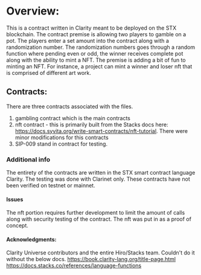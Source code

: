 # Overview: 
This is a contract written in Clarity meant to be deployed on the STX blockchain. The contract premise is allowing two players to gamble on a pot. The players enter a set amount into the contract along with a randomization number. The randomization numbers goes through a random function where pending even or odd, the winner receives complete pot along with the ability to mint a NFT. The premise is adding a bit of fun to minting an NFT. For instance, a project can mint a winner and loser nft that is comprised of different art work. 

## Contracts: 
There are three contracts associated with the files.
1. gambling contract which is the main contracts
2. nft contract - this is primarily built from the Stacks docs here: https://docs.syvita.org/write-smart-contracts/nft-tutorial. There were minor modifications for this contracts
3. SIP-009 stand in contract for testing.

### Additional info
The entirety of the contracts are written in the STX smart contract language Clarity. The testing was done with Clarinet only. These contracts have not been verified on testnet or mainnet.

#### Issues
The nft portion requires further development to limit the amount of calls along with security testing of the contract. The nft was put in as a proof of concept.

#### Acknowledgments:
Clarity Universe contributors and the entire Hiro/Stacks team. Couldn't do it without the below docs.
https://book.clarity-lang.org/title-page.html
https://docs.stacks.co/references/language-functions
